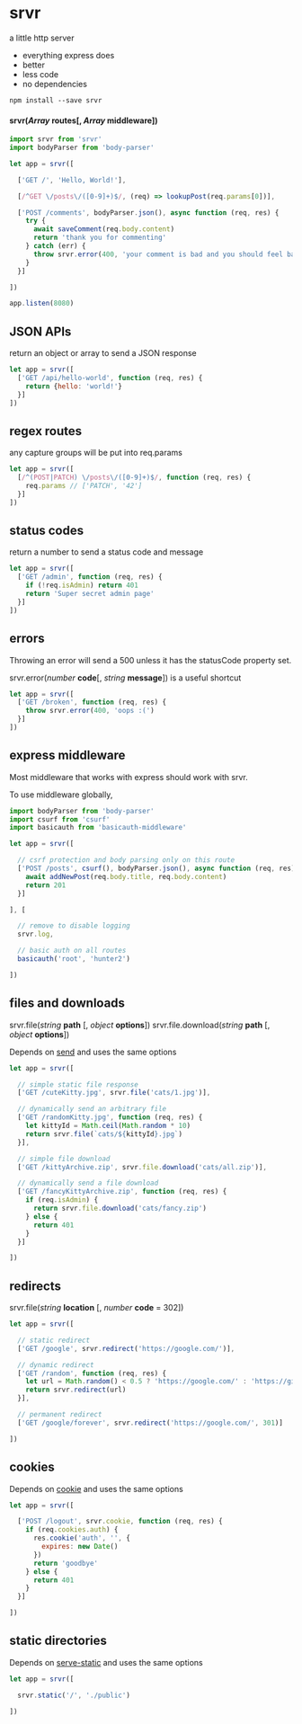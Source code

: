 # srvr

a little http server

 * everything express does
 * better
 * less code
 * no dependencies

```console
npm install --save srvr
```

#### srvr(*Array* **routes**[, *Array* **middleware**])

```js
import srvr from 'srvr'
import bodyParser from 'body-parser'

let app = srvr([

  ['GET /', 'Hello, World!'],

  [/^GET \/posts\/([0-9]+)$/, (req) => lookupPost(req.params[0])],

  ['POST /comments', bodyParser.json(), async function (req, res) {
    try {
      await saveComment(req.body.content)
      return 'thank you for commenting'
    } catch (err) {
      throw srvr.error(400, 'your comment is bad and you should feel bad')
    }
  }]

])

app.listen(8080)
```

## JSON APIs

return an object or array to send a JSON response

```js
let app = srvr([
  ['GET /api/hello-world', function (req, res) {
    return {hello: 'world!'}
  }]
])
```

## regex routes

any capture groups will be put into req.params

```js
let app = srvr([
  [/^(POST|PATCH) \/posts\/([0-9]+)$/, function (req, res) {
    req.params // ['PATCH', '42']
  }]
])
```

## status codes

return a number to send a status code and message

```js
let app = srvr([
  ['GET /admin', function (req, res) {
    if (!req.isAdmin) return 401
    return 'Super secret admin page'
  }]
])
```

## errors

Throwing an error will send a 500 unless it has the statusCode property set.

srvr.error(*number* **code**[, *string* **message**]) is a useful shortcut

```js
let app = srvr([
  ['GET /broken', function (req, res) {
    throw srvr.error(400, 'oops :(')
  }]
])
```

## express middleware

Most middleware that works with express should work with srvr.

To use middleware globally,

```js
import bodyParser from 'body-parser'
import csurf from 'csurf'
import basicauth from 'basicauth-middleware'

let app = srvr([

  // csrf protection and body parsing only on this route
  ['POST /posts', csurf(), bodyParser.json(), async function (req, res) {
    await addNewPost(req.body.title, req.body.content)
    return 201
  }]

], [

  // remove to disable logging
  srvr.log,

  // basic auth on all routes
  basicauth('root', 'hunter2')

])
```

## files and downloads

srvr.file(*string* **path** [, *object* **options**])
srvr.file.download(*string* **path** [, *object* **options**])

Depends on [send](https://www.npmjs.com/package/send) and uses the same options

```js
let app = srvr([

  // simple static file response
  ['GET /cuteKitty.jpg', srvr.file('cats/1.jpg')],

  // dynamically send an arbitrary file
  ['GET /randomKitty.jpg', function (req, res) {
    let kittyId = Math.ceil(Math.random * 10)
    return srvr.file(`cats/${kittyId}.jpg`)
  }],

  // simple file download
  ['GET /kittyArchive.zip', srvr.file.download('cats/all.zip')],

  // dynamically send a file download
  ['GET /fancyKittyArchive.zip', function (req, res) {
    if (req.isAdmin) {
      return srvr.file.download('cats/fancy.zip')
    } else {
      return 401
    }
  }]

])
```

## redirects

srvr.file(*string* **location** [, *number* **code** = 302])

```js
let app = srvr([

  // static redirect
  ['GET /google', srvr.redirect('https://google.com/')],

  // dynamic redirect
  ['GET /random', function (req, res) {
    let url = Math.random() < 0.5 ? 'https://google.com/' : 'https://github.com/'
    return srvr.redirect(url)
  }],

  // permanent redirect
  ['GET /google/forever', srvr.redirect('https://google.com/', 301)]

])
```

## cookies

Depends on [cookie](https://www.npmjs.com/package/cookie) and uses the same
options

```js
let app = srvr([

  ['POST /logout', srvr.cookie, function (req, res) {
    if (req.cookies.auth) {
      res.cookie('auth', '', {
        expires: new Date()
      })
      return 'goodbye'
    } else {
      return 401
    }
  }]

])
```

## static directories

Depends on [serve-static](https://www.npmjs.com/package/serve-static) and uses
the same options

```js
let app = srvr([

  srvr.static('/', './public')

])
```
